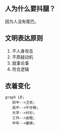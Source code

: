 ## 人为什么要抖腿？
因为人没有尾巴。


## 文明表达原则
1. 不人身攻击
2. 不质疑动机
3. 就事论事
4. 符合逻辑

## 衣着变化

```mermaid
graph LR;
　　初中-->卫衣;
　　高中-->牛仔裤;
　　大学-->衬衫;
　　工作-->皮鞋;
　　中年-->塞裤;
```



